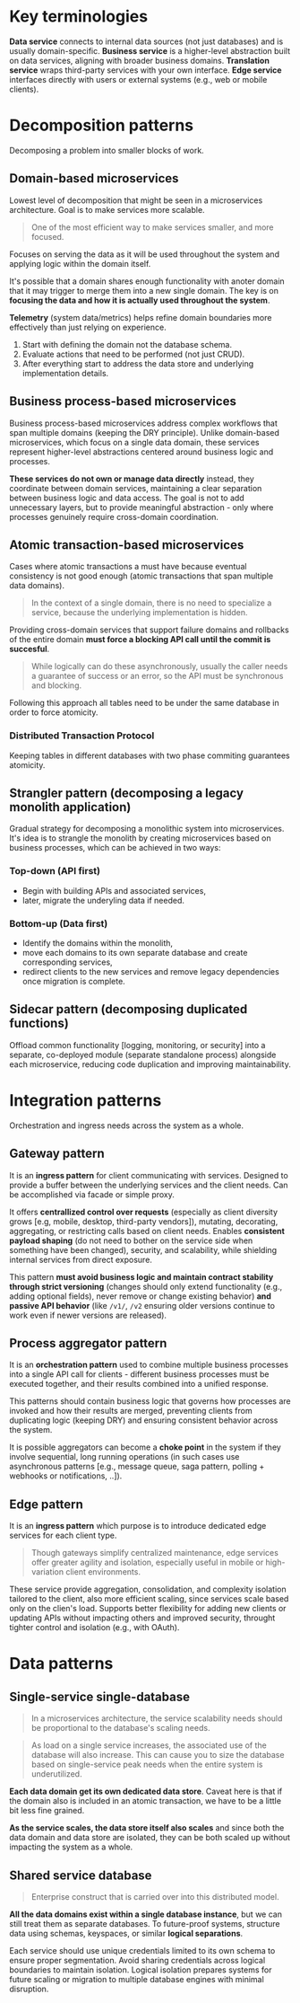 # Key terminologies
**Data service** connects to internal data sources (not just databases) and is usually domain-specific.
**Business service** is a higher-level abstraction built on data services, aligning with broader business domains.
**Translation service** wraps third-party services with your own interface.
**Edge service** interfaces directly with users or external systems (e.g., web or mobile clients).
# Decomposition patterns
Decomposing a problem into smaller blocks of work.
## Domain-based microservices
Lowest level of decomposition that might be seen in a microservices architecture. Goal is to make services more scalable.
> One of the most efficient way to make services smaller, and more focused.

Focuses on serving the data as it will be used throughout the system and applying logic within the domain itself.

It's possible that a domain shares enough functionality with anoter domain that it may trigger to merge them into a new single domain. The key is on **focusing the data and how it is actually used throughout the system**.

**Telemetry** (system data/metrics) helps refine domain boundaries more effectively than just relying on experience.

1. Start with defining the domain not the database schema.
2. Evaluate actions that need to be performed (not just CRUD).
3. After everything start to address the data store and underlying implementation details.
## Business process-based microservices
Business process-based microservices address complex workflows that span multiple domains (keeping the DRY principle). Unlike domain-based microservices, which focus on a single data domain, these services represent higher-level abstractions centered around business logic and processes.

**These services do not own or manage data directly** instead, they coordinate between domain services, maintaining a clear separation between business logic and data access. The goal is not to add unnecessary layers, but to provide meaningful abstraction - only where processes genuinely require cross-domain coordination.
## Atomic transaction-based microservices
Cases where atomic transactions a must have because eventual consistency is not good enough (atomic transactions that span multiple data domains).
> In the context of a single domain, there is no need to specialize a service, because the underlying implementation is hidden.

Providing cross-domain services that support failure domains and rollbacks of the entire domain **must force a blocking API call until the commit is succesful**.
> While logically can do these asynchronously, usually the caller needs a guarantee of success or an error, so the API must be synchronous and blocking.

Following this approach all tables need to be under the same database in order to force atomicity.
###  Distributed Transaction Protocol
Keeping tables in different databases with two phase commiting guarantees atomicity. 
## Strangler pattern (decomposing a legacy monolith application)
Gradual strategy for decomposing a monolithic system into microservices. It's idea is to strangle the monolith by creating microservices based on business processes, which can be achieved in two ways:
### Top-down (API first)
- Begin with building APIs and associated services,
- later, migrate the underyling data if needed.
### Bottom-up (Data first)
- Identify the domains within the monolith,
- move each domains to its own separate database and create corresponding services,
- redirect clients to the new services and remove legacy dependencies once migration is complete.
## Sidecar pattern (decomposing duplicated functions)
Offload common functionality [logging, monitoring, or security] into a separate, co-deployed module (separate standalone process) alongside each microservice, reducing code duplication and improving maintainability.
# Integration patterns
Orchestration and ingress needs across the system as a whole.
## Gateway pattern
It is an **ingress pattern** for client communicating with services. Designed to provide a buffer between the underlying services and the client needs. Can be accomplished via facade or simple proxy.

It offers **centrallized control over requests** (especially as client diversity grows [e.g, mobile, desktop, third-party vendors]), mutating, decorating, aggregating, or restricting calls based on client needs. Enables **consistent payload shaping** (do not need to bother on the service side when something have been changed), security, and scalability, while shielding internal services from direct exposure.

This pattern **must avoid business logic and maintain contract stability through strict versioning** (changes should only extend functionality (e.g., adding optional fields), never remove or change existing behavior) **and passive API behavior** (like `/v1/`, `/v2` ensuring older versions continue to work even if newer versions are released).
## Process aggregator pattern
It is an **orchestration pattern** used to combine multiple business processes into a single API call for clients - different business processes must be executed together, and their results combined into a unified response.

This patterns should contain business logic that governs how processes are invoked and how their results are merged, preventing clients from duplicating logic (keeping DRY) and ensuring consistent behavior across the system.

It is possible aggregators can become a **choke point** in the system if they involve sequential, long running operations (in such cases use asynchronous patterns [e.g., message queue, saga pattern, polling + webhooks or notifications, ..]).
## Edge pattern
It is an **ingress pattern** which purpose is to introduce dedicated edge services for each client type. 
> Though gateways simplify centralized maintenance, edge services offer greater agility and isolation, especially useful in mobile or high-variation client environments.

These service provide aggregation, consolidation, and complexity isolation tailored to the client, also more efficient scaling, since services scale based only on the clien's load. Supports better flexibility for adding new clients or updating APIs without impacting others and improved security, throught tighter control and isolation (e.g., with OAuth).
# Data patterns

## Single-service single-database
> In a microservices architecture, the service scalability needs should be proportional to the database's scaling needs.

> As load on a single service increases, the associated use of the database will also increase. This can cause you to size the database based on single-service peak needs when the entire system is underutilized.

**Each data domain get its own dedicated data store**. Caveat here is that if the domain also is included in an atomic transaction, we have to be a little bit less fine grained.

**As the service scales, the data store itself also scales** and since both the data domain and data store are isolated, they can be both scaled up without impacting the system as a whole.
## Shared service database
> Enterprise construct that is carried over into this distributed model.

**All the data domains exist within a single database instance**, but we can still treat them as separate databases. To future-proof systems, structure data using schemas, keyspaces, or similar **logical separations**. 

Each service should use unique credentials limited to its own schema to ensure proper segmentation. Avoid sharing credentials across logical boundaries to maintain isolation. Logical isolation prepares systems for future scaling or migration to multiple database engines with minimal disruption.
<!--stackedit_data:
eyJoaXN0b3J5IjpbMTM3MTg1ODY0MSwtMTA0Njc0MDUyMCw1MT
E1NjAxOTAsMjA1Njc1Nzg3OSwyMDUwMTkxOTk1LDI1MTYzOTYy
NCwtMzY4Mjc5NTg4LC0xNDI3MTI1ODUyLDk2ODYyNzI0MiwtMj
A2NTQwNDkxMCw1Njg5MzQ3MTYsNDc1NTQ2MjI3LDIxMTE0NTc0
MjAsMTA5NDQ0OTIsMzQ0NjY0NDIyLDIwNDk3NDI2NzEsLTEzOT
gzNjU4NzIsLTE4MDYwNTU5OTEsLTM5OTgwODUxMSwtNTU4NDY2
MDYzXX0=
-->